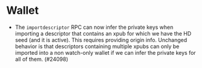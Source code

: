 Wallet
======

- The `importdescriptor` RPC can now infer the private keys when importing a descriptor that contains an xpub for which we have the HD seed (and it is active). This requires providing origin info. Unchanged behavior is that descriptors containing multiple xpubs can only be imported into a non watch-only wallet if we can infer the private keys for all of them. (#24098)
